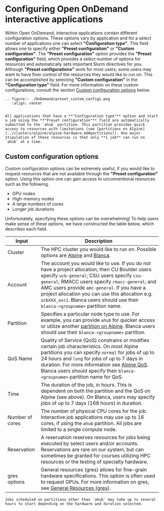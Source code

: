 # Configuring Open OnDemand interactive applications

Within Open OnDemand, interactive applications contain different configuration options. These options vary by application and for a select number of applications one can select **"Configuration type"**. This field allows one to specify either **"Preset configuration"** or **"Custom configuration"**. The **"Preset configuration"** option provides the **"Preset configuration"** field, which provides a select number of options for resources and automatically sets important Slurm directives for you. Although **"Preset configurations"** work for most users, some users may want to have finer control of the resources they would like to run on. This can be accomplished by selecting **"Custom configuration"** in the **"Configuration type"** field. For more information on these custom configurations, consult the section [Custom configuration options](#custom-configuration-options) below. 

```{eval-rst}
.. figure:: ./OnDemand/preset_custom_configs.png
   :align: center
```

```{important}

All applications that have a **"Configuration type"** option and start a job using the **"Preset configuration"** field are automatically submitted to the `ahub` partition. This partition provides quick access to resources with limitations (see [partitions on Alpine](../clusters/alpine/alpine-hardware.md#partitions)). One major stipulation of these resources is that only **1 job** can run on `ahub` at a time. 

```

## Custom configuration options

Custom configuration options can be extremely useful, if you would like to request resources that are not available through the **"Preset configuration"** option. Using this option one can gain access to unconventional resources such as the following. 

* GPU nodes
* High-memory nodes
* A large numbers of cores
* Longer job durations

Unfortunately, specifying these options can be overwhelming! To help users make sense of these options, we have constructed the table below, which describes each field. 

| Input | Description |
| --- | ----------- |
| Cluster | The HPC cluster you would like to run on. Possible options are [Alpine](../clusters/alpine/index.md) and [Blanca](../clusters/blanca/blanca.md).  |
| Account | The account you would like to use. If you do not have a project allocation, then CU Boulder users specify `ucb-general`; CSU users specify `csu-general`; RMACC users specify `rmacc-general`; and AMC users provide `amc-general`. If you have a project allocation you can use this allocation e.g. `ucbXXX_asc1`. Blanca users should use their `blanca-<groupname>` partition name. |
| Partition | Specifies a particular node type to use. For example, you can provide `ahub` for quicker access or utilize another [partition on Alpine](../clusters/alpine/alpine-hardware.md#partitions).  Blanca users should use their `blanca-<groupname>` partition.  |
| QoS Name | Quality of Service (QoS) constrains or modifies certain job characteristics. On most Alpine partitions you can specify `normal` for jobs of up to 24 hours and `long` for jobs of up to 7 days in duration. For more information see [Alpine QoS](../clusters/alpine/alpine-hardware.md#quality-of-service-qos). Blanca users should specify their `blanca-<groupname>` partition name for QoS. |
| Time| The duration of the job, in hours. This is dependent on both the partition and the QoS on Alpine (see above).  On Blanca, users may specify jobs of up to 7 days (168 hours) in duration. |
| Number of cores | The number of physical CPU cores for the job. Interactive job applications may use up to 16 cores, if using the `ahub` partition.  All jobs are limited to a single compute node. |
| Reservation | A reservation reserves resources for jobs being executed by select users and/or accounts. Reservations are rare on our system, but can sometimes be granted for courses utilizing HPC resources or the testing of specialty hardware. | 
| gres options | General resources (gres) allows for fine-grain hardware specifications. This option is often used to request GPUs. For more information on gres, see [General Resources (gres)](../clusters/alpine/alpine-hardware.md#general-resources-gres).| 

```{warning}
Jobs scheduled on partitions other than `ahub` may take up to several hours to start depending on the hardware and duration selected.
```

